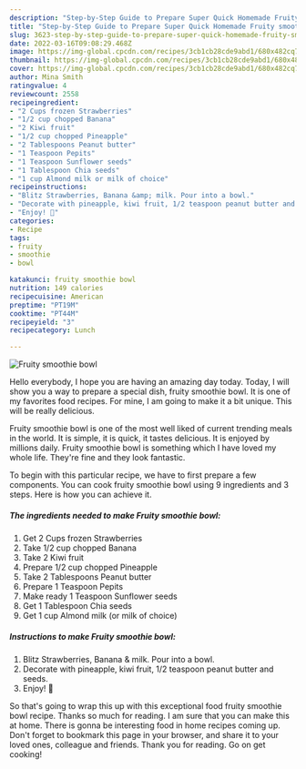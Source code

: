 ```yaml
---
description: "Step-by-Step Guide to Prepare Super Quick Homemade Fruity smoothie bowl"
title: "Step-by-Step Guide to Prepare Super Quick Homemade Fruity smoothie bowl"
slug: 3623-step-by-step-guide-to-prepare-super-quick-homemade-fruity-smoothie-bowl
date: 2022-03-16T09:08:29.468Z
image: https://img-global.cpcdn.com/recipes/3cb1cb28cde9abd1/680x482cq70/fruity-smoothie-bowl-recipe-main-photo.jpg
thumbnail: https://img-global.cpcdn.com/recipes/3cb1cb28cde9abd1/680x482cq70/fruity-smoothie-bowl-recipe-main-photo.jpg
cover: https://img-global.cpcdn.com/recipes/3cb1cb28cde9abd1/680x482cq70/fruity-smoothie-bowl-recipe-main-photo.jpg
author: Mina Smith
ratingvalue: 4
reviewcount: 2558
recipeingredient:
- "2 Cups frozen Strawberries"
- "1/2 cup chopped Banana"
- "2 Kiwi fruit"
- "1/2 cup chopped Pineapple"
- "2 Tablespoons Peanut butter"
- "1 Teaspoon Pepits"
- "1 Teaspoon Sunflower seeds"
- "1 Tablespoon Chia seeds"
- "1 cup Almond milk or milk of choice"
recipeinstructions:
- "Blitz Strawberries, Banana &amp; milk. Pour into a bowl."
- "Decorate with pineapple, kiwi fruit, 1/2 teaspoon peanut butter and seeds."
- "Enjoy! 🙂"
categories:
- Recipe
tags:
- fruity
- smoothie
- bowl

katakunci: fruity smoothie bowl 
nutrition: 149 calories
recipecuisine: American
preptime: "PT19M"
cooktime: "PT44M"
recipeyield: "3"
recipecategory: Lunch

---
```



![Fruity smoothie bowl](https://img-global.cpcdn.com/recipes/3cb1cb28cde9abd1/680x482cq70/fruity-smoothie-bowl-recipe-main-photo.jpg)

Hello everybody, I hope you are having an amazing day today. Today, I will show you a way to prepare a special dish, fruity smoothie bowl. It is one of my favorites food recipes. For mine, I am going to make it a bit unique. This will be really delicious.



Fruity smoothie bowl is one of the most well liked of current trending meals in the world. It is simple, it is quick, it tastes delicious. It is enjoyed by millions daily. Fruity smoothie bowl is something which I have loved my whole life. They're fine and they look fantastic.


To begin with this particular recipe, we have to first prepare a few components. You can cook fruity smoothie bowl using 9 ingredients and 3 steps. Here is how you can achieve it.

<!--inarticleads1-->

##### The ingredients needed to make Fruity smoothie bowl:

1. Get 2 Cups frozen Strawberries
1. Take 1/2 cup chopped Banana
1. Take 2 Kiwi fruit
1. Prepare 1/2 cup chopped Pineapple
1. Take 2 Tablespoons Peanut butter
1. Prepare 1 Teaspoon Pepits
1. Make ready 1 Teaspoon Sunflower seeds
1. Get 1 Tablespoon Chia seeds
1. Get 1 cup Almond milk (or milk of choice)




<!--inarticleads2-->

##### Instructions to make Fruity smoothie bowl:

1. Blitz Strawberries, Banana &amp; milk. Pour into a bowl.
1. Decorate with pineapple, kiwi fruit, 1/2 teaspoon peanut butter and seeds.
1. Enjoy! 🙂




So that's going to wrap this up with this exceptional food fruity smoothie bowl recipe. Thanks so much for reading. I am sure that you can make this at home. There is gonna be interesting food in home recipes coming up. Don't forget to bookmark this page in your browser, and share it to your loved ones, colleague and friends. Thank you for reading. Go on get cooking!

